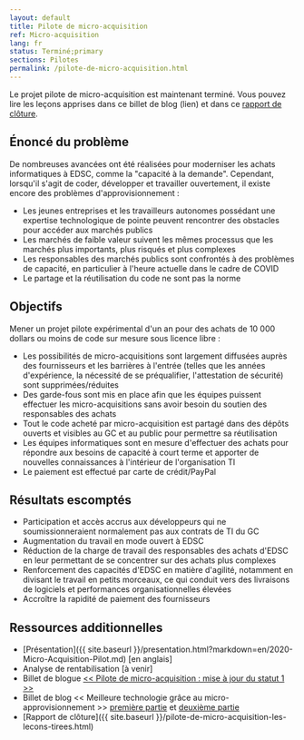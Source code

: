 ```yaml
---
layout: default
title: Pilote de micro-acquisition
ref: Micro-acquisition
lang: fr
status: Terminé;primary
sections: Pilotes
permalink: /pilote-de-micro-acquisition.html
---
```

<!-- markdownlint-disable MD033 -->
<div class="alert alert-warning">
   <p>Le projet pilote de micro-acquisition est maintenant terminé. Vous pouvez lire les leçons apprises dans ce billet de blog (lien) et dans ce <a href="{{ site.baseurl }}{% link _pages/fr/pilote-de-micro-acquisition-les-lecons-tirees.md %}">rapport de clôture</a>.</p>
</div>

## Énoncé du problème  

De nombreuses avancées ont été réalisées pour moderniser les achats informatiques à EDSC, comme la "capacité à la demande".
Cependant, lorsqu'il s'agit de coder, développer et travailler ouvertement, il existe encore des problèmes d'approvisionnement :

- Les jeunes entreprises et les travailleurs autonomes possédant une expertise technologique de pointe peuvent rencontrer des obstacles pour accéder aux marchés publics
- Les marchés de faible valeur suivent les mêmes processus que les marchés plus importants, plus risqués et plus complexes
- Les responsables des marchés publics sont confrontés à des problèmes de capacité, en particulier à l'heure actuelle dans le cadre de COVID
- Le partage et la réutilisation du code ne sont pas la norme

## Objectifs

Mener un projet pilote expérimental d'un an pour des achats de 10 000 dollars ou moins de code sur mesure sous licence libre :

- Les possibilités de micro-acquisitions sont largement diffusées auprès des fournisseurs et les barrières à l'entrée (telles que les années d'expérience, la nécessité de se préqualifier, l'attestation de sécurité) sont supprimées/réduites
- Des garde-fous sont mis en place afin que les équipes puissent effectuer les micro-acquisitions sans avoir besoin du soutien des responsables des achats
- Tout le code acheté par micro-acquisition est partagé dans des dépôts ouverts et visibles au GC et au public pour permettre sa réutilisation
- Les équipes informatiques sont en mesure d'effectuer des achats pour répondre aux besoins de capacité à court terme et apporter de nouvelles connaissances à l'intérieur de l'organisation TI
- Le paiement est effectué par carte de crédit/PayPal

## Résultats escomptés  

- Participation et accès accrus aux développeurs qui ne soumissionneraient normalement pas aux contrats de TI du GC
- Augmentation du travail en mode ouvert à EDSC
- Réduction de la charge de travail des responsables des achats d'EDSC en leur permettant de se concentrer sur des achats plus complexes
- Renforcement des capacités d'EDSC en matière d'agilité, notamment en divisant le travail en petits morceaux, ce qui conduit vers des livraisons de logiciels et performances organisationnelles élevées
- Accroître la rapidité de paiement des fournisseurs

## Ressources additionnelles

- [Présentation]({{ site.baseurl }}/presentation.html?markdown=en/2020-Micro-Acquisition-Pilot.md) [en anglais]
- Analyse de rentabilisation [à venir]
- Billet de blogue [<< Pilote de micro-acquisition : mise à jour du statut 1 >>](https://sara-sabr.github.io/ITStrategy/2021/01/05/pilote-de-micro-acquisition-mise-a-jour1.html)
- Billet de blog << Meilleure technologie grâce au micro-approvisionnement >> [première partie](2020/08/12/meilleure-technologie-grace-au-micro-approvisionnement-partie-1.html) et [deuxième partie](https://sara-sabr.github.io/ITStrategy/2020/12/18/meilleure-technologie-grace-au-micro-approvisionnement-partie-2.html)
- [Rapport de clôture]({{ site.baseurl }}/pilote-de-micro-acquisition-les-lecons-tirees.html)
